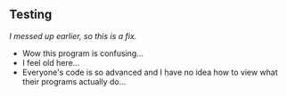 Testing
---
*I messed up earlier, so this is a fix.*

- Wow this program is confusing... 
- I feel old here... 
- Everyone's code is so advanced and I have no idea how to view what their programs actually do...
